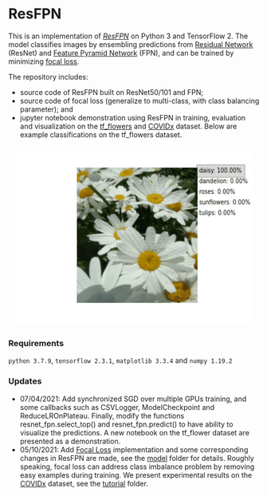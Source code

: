 # ResFPN

This is an implementation of [*ResFPN*](https://github.com/DrMMZ/ResFPN/tree/main/model) on Python 3 and TensorFlow 2. The model classifies images by ensembling predictions from [Residual Network](https://arxiv.org/abs/1512.03385) (ResNet) and [Feature Pyramid Network](https://arxiv.org/abs/1612.03144) (FPN), and can be trained by minimizing [focal loss](https://arxiv.org/abs/1708.02002). 

The repository includes:
* source code of ResFPN built on ResNet50/101 and FPN;
* source code of focal loss (generalize to multi-class, with class balancing parameter); and
* jupyter notebook demonstration using ResFPN in training, evaluation and visualization on the [tf_flowers](https://www.tensorflow.org/datasets/catalog/tf_flowers) and [COVIDx](https://github.com/lindawangg/COVID-Net) dataset. Below are example classifications on the tf_flowers dataset.

<p align="center">
  <img src="https://raw.githubusercontent.com/DrMMZ/drmmz.github.io/master/images/flower_movie.gif" width='480' height='360'/>
</p>


### Requirements
`python 3.7.9`, `tensorflow 2.3.1`, `matplotlib 3.3.4` and `numpy 1.19.2`

### Updates
* 07/04/2021: Add synchronized SGD over multiple GPUs training, and some callbacks such as CSVLogger, ModelCheckpoint and ReduceLROnPlateau. Finally, modify the functions resnet_fpn.select_top() and resnet_fpn.predict() to have ability to visualize the predictions. A new notebook on the tf_flower dataset are presented as a demonstration.
* 05/10/2021: Add [Focal Loss](https://arxiv.org/abs/1708.02002) implementation and some corresponding changes in ResFPN are made, see the [model](https://github.com/DrMMZ/ResFPN/tree/main/model) folder for details. Roughly speaking, focal loss can address class imbalance problem by removing easy examples during training. We present experimental results on the [COVIDx](https://github.com/lindawangg/COVID-Net) dataset, see the [tutorial](https://github.com/DrMMZ/ResFPN/tree/main/tutorial) folder.
